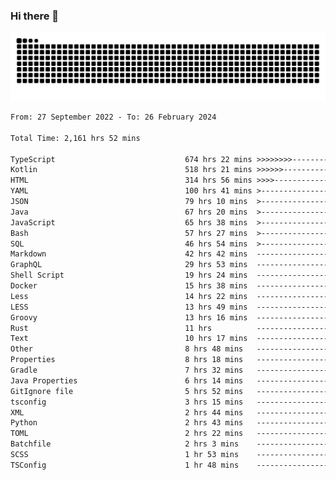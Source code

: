 ### Hi there 👋

<picture>
  <source media="(prefers-color-scheme: dark)" srcset="https://raw.githubusercontent.com/heyline/heyline/output/github-contribution-grid-snake-dark.svg">
  <source media="(prefers-color-scheme: light)" srcset="https://raw.githubusercontent.com/heyline/heyline/output/github-contribution-grid-snake.svg">
  <img alt="github contribution grid snake animation" src="https://raw.githubusercontent.com/heyline/heyline/output/github-contribution-grid-snake.svg">
</picture>

<!--START_SECTION:waka-->

```txt
From: 27 September 2022 - To: 26 February 2024

Total Time: 2,161 hrs 52 mins

TypeScript                             674 hrs 22 mins >>>>>>>>-----------------   31.19 %
Kotlin                                 518 hrs 21 mins >>>>>>-------------------   23.98 %
HTML                                   314 hrs 56 mins >>>>---------------------   14.57 %
YAML                                   100 hrs 41 mins >------------------------   04.66 %
JSON                                   79 hrs 10 mins  >------------------------   03.66 %
Java                                   67 hrs 20 mins  >------------------------   03.11 %
JavaScript                             65 hrs 38 mins  >------------------------   03.04 %
Bash                                   57 hrs 27 mins  >------------------------   02.66 %
SQL                                    46 hrs 54 mins  >------------------------   02.17 %
Markdown                               42 hrs 42 mins  -------------------------   01.98 %
GraphQL                                29 hrs 53 mins  -------------------------   01.38 %
Shell Script                           19 hrs 24 mins  -------------------------   00.90 %
Docker                                 15 hrs 38 mins  -------------------------   00.72 %
Less                                   14 hrs 22 mins  -------------------------   00.66 %
LESS                                   13 hrs 49 mins  -------------------------   00.64 %
Groovy                                 13 hrs 16 mins  -------------------------   00.61 %
Rust                                   11 hrs          -------------------------   00.51 %
Text                                   10 hrs 17 mins  -------------------------   00.48 %
Other                                  8 hrs 48 mins   -------------------------   00.41 %
Properties                             8 hrs 18 mins   -------------------------   00.38 %
Gradle                                 7 hrs 32 mins   -------------------------   00.35 %
Java Properties                        6 hrs 14 mins   -------------------------   00.29 %
GitIgnore file                         5 hrs 52 mins   -------------------------   00.27 %
tsconfig                               3 hrs 15 mins   -------------------------   00.15 %
XML                                    2 hrs 44 mins   -------------------------   00.13 %
Python                                 2 hrs 43 mins   -------------------------   00.13 %
TOML                                   2 hrs 22 mins   -------------------------   00.11 %
Batchfile                              2 hrs 3 mins    -------------------------   00.09 %
SCSS                                   1 hr 53 mins    -------------------------   00.09 %
TSConfig                               1 hr 48 mins    -------------------------   00.08 %
```

<!--END_SECTION:waka-->

